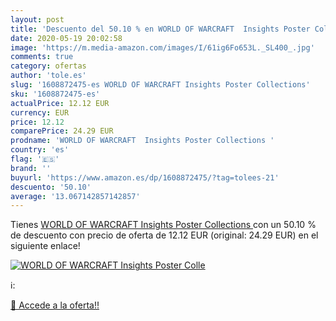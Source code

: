 ```yaml
---
layout: post
title: 'Descuento del 50.10 % en WORLD OF WARCRAFT  Insights Poster Colle'
date: 2020-05-19 20:02:58
image: 'https://m.media-amazon.com/images/I/61ig6Fo653L._SL400_.jpg'
comments: true
category: ofertas
author: 'tole.es'
slug: '1608872475-es WORLD OF WARCRAFT Insights Poster Collections'
sku: '1608872475-es'
actualPrice: 12.12 EUR
currency: EUR
price: 12.12
comparePrice: 24.29 EUR
prodname: 'WORLD OF WARCRAFT  Insights Poster Collections '
country: 'es'
flag: '🇪🇸'
brand: ''
buyurl: 'https://www.amazon.es/dp/1608872475/?tag=tolees-21'
descuento: '50.10'
average: '13.067142857142857'
---
```


Tienes [WORLD OF WARCRAFT  Insights Poster Collections ](https://www.amazon.es/dp/1608872475/?tag=tolees-21) con un 50.10 % de descuento con precio de oferta de 12.12 EUR (original: 24.29 EUR) en el siguiente enlace!

[![WORLD OF WARCRAFT  Insights Poster Colle](https://m.media-amazon.com/images/I/61ig6Fo653L._SL400_.jpg)](https://www.amazon.es/dp/1608872475/?tag=tolees-21)

ℹ️:


[🛒 Accede a la oferta!!](https://www.amazon.es/dp/1608872475/?tag=tolees-21)
